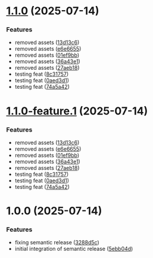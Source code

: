 # [1.1.0](https://github.com/rahibbutt/time-management/compare/v1.0.0...v1.1.0) (2025-07-14)


### Features

* removed assets ([13d13c6](https://github.com/rahibbutt/time-management/commit/13d13c61f32b07765770c365145dae326dcaa6d7))
* removed assets ([e6e6655](https://github.com/rahibbutt/time-management/commit/e6e6655d77380b7da0c9df2940a683ba545bae70))
* removed assets ([01ef9bb](https://github.com/rahibbutt/time-management/commit/01ef9bb1e578ab13f7ed3e2f9d5b395a83db1027))
* removed assets ([36a43e1](https://github.com/rahibbutt/time-management/commit/36a43e1cc98f56834589e93ccbe2a8caeefec46a))
* removed assets ([27aeb18](https://github.com/rahibbutt/time-management/commit/27aeb188d9ba3127d48d90694ba76c0c314b5d3f))
* testing feat ([8c31757](https://github.com/rahibbutt/time-management/commit/8c317571eb3d190bc6742f5eb8e562b8aadd9331))
* testing feat ([0aed3d1](https://github.com/rahibbutt/time-management/commit/0aed3d18975de58e81b0d564baa4cafd7923b2cb))
* testing feat ([74a5a42](https://github.com/rahibbutt/time-management/commit/74a5a42083781c1f97fa0587bf812c91f70737e6))

# [1.1.0-feature.1](https://github.com/rahibbutt/time-management/compare/v1.0.0...v1.1.0-feature.1) (2025-07-14)


### Features

* removed assets ([13d13c6](https://github.com/rahibbutt/time-management/commit/13d13c61f32b07765770c365145dae326dcaa6d7))
* removed assets ([e6e6655](https://github.com/rahibbutt/time-management/commit/e6e6655d77380b7da0c9df2940a683ba545bae70))
* removed assets ([01ef9bb](https://github.com/rahibbutt/time-management/commit/01ef9bb1e578ab13f7ed3e2f9d5b395a83db1027))
* removed assets ([36a43e1](https://github.com/rahibbutt/time-management/commit/36a43e1cc98f56834589e93ccbe2a8caeefec46a))
* removed assets ([27aeb18](https://github.com/rahibbutt/time-management/commit/27aeb188d9ba3127d48d90694ba76c0c314b5d3f))
* testing feat ([8c31757](https://github.com/rahibbutt/time-management/commit/8c317571eb3d190bc6742f5eb8e562b8aadd9331))
* testing feat ([0aed3d1](https://github.com/rahibbutt/time-management/commit/0aed3d18975de58e81b0d564baa4cafd7923b2cb))
* testing feat ([74a5a42](https://github.com/rahibbutt/time-management/commit/74a5a42083781c1f97fa0587bf812c91f70737e6))

# 1.0.0 (2025-07-14)


### Features

* fixing semantic release ([3288d5c](https://github.com/rahibbutt/time-management/commit/3288d5cb6c2a2024ae45f325ee8581d48514c66f))
* initial integration of semantic release ([5ebb04d](https://github.com/rahibbutt/time-management/commit/5ebb04d833ec8262f7e77df50f9da95508de2c73))
